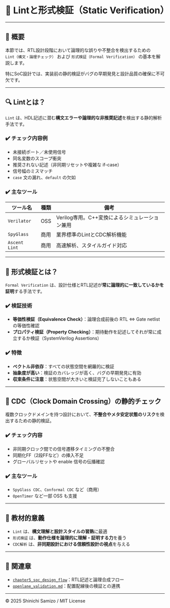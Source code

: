 # 🧪 Lintと形式検証（Static Verification）

---

## 📘 概要

本節では、RTL設計段階において論理的な誤りや不整合を検出するための  
`Lint（構文・論理チェック）` および `形式検証（Formal Verification）` の基本を解説します。

特にSoC設計では、実装前の静的検証がバグの早期発見と設計品質の確保に不可欠です。

---

## 🔍 Lintとは？

`Lint` は、HDL記述に潜む**構文エラーや論理的な非推奨記述**を検出する静的解析手法です。

### ✔️ チェック内容例

- 未接続ポート／未使用信号
- 同名変数のスコープ衝突
- 推奨されない記述（非同期リセットや複雑な if-case）
- 信号幅のミスマッチ
- `case` 文の漏れ、`default` の欠如

### ✔️ 主なツール

| ツール名 | 種類 | 備考 |
|----------|------|------|
| `Verilator` | OSS | Verilog専用。C++変換によるシミュレーション兼用 |
| `SpyGlass` | 商用 | 業界標準のLintとCDC解析機能 |
| `Ascent Lint` | 商用 | 高速解析、スタイルガイド対応 |

---

## 📐 形式検証とは？

`Formal Verification` は、設計仕様とRTL記述が**常に論理的に一致しているかを証明**する手法です。

### ✔️ 検証技術

- **等価性検証（Equivalence Check）**：論理合成前後の RTL ⇔ Gate netlist の等価性確認
- **プロパティ検証（Property Checking）**：期待動作を記述してそれが常に成立するか検証（SystemVerilog Assertions）

### ✔️ 特徴

- **ベクトル非依存**：すべての状態空間を網羅的に検証  
- **抽象度が高い**：検証のカバレッジが高く、バグの早期発見に有効  
- **収束条件に注意**：状態空間が大きいと検証完了しないこともある

---

## 🧰 CDC（Clock Domain Crossing）の静的チェック

複数クロックドメインを持つ設計において、**不整合やメタ安定状態のリスク**を検出するための静的検証。

### ✔️ チェック内容

- 非同期クロック間での信号遷移タイミングの不整合
- 同期化FF（2段FFなど）の挿入不足
- グローバルリセットや enable 信号の伝播確認

### ✔️ 主なツール

- `SpyGlass CDC`、`Conformal CDC` など（商用）
- `OpenTimer` など一部 OSS も支援

---

## 🎯 教材的意義

- `Lint` は、**構文理解と設計スタイルの習熟**に最適  
- `形式検証` は、**動作仕様を論理的に理解・証明する力**を養う  
- `CDC解析` は、**非同期設計における信頼性設計の視点**を与える

---

## 🔗 関連章

- [`chapter5_soc_design_flow`](../chapter5_soc_design_flow/README.md)：RTL記述と論理合成フロー  
- [`openlane_validation.md`](./openlane_validation.md)：配置配線後の検証との連携

---

© 2025 Shinichi Samizo / MIT License
